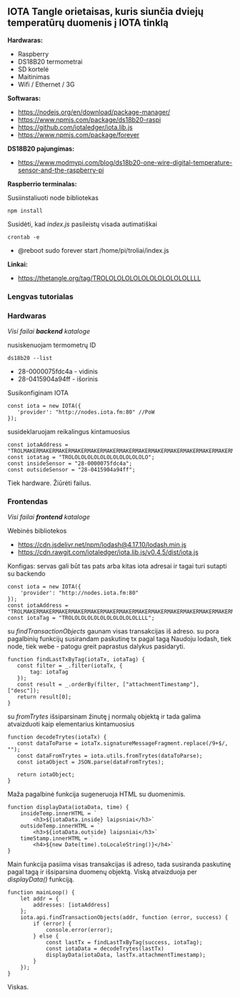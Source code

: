 ## IOTA Tangle orietaisas, kuris siunčia dviejų temperatūrų duomenis į IOTA tinklą

**Hardwaras:**
- Raspberry
- DS18B20 termometrai
- SD kortelė
- Maitinimas
- Wifi / Ethernet / 3G

**Softwaras:**
- https://nodejs.org/en/download/package-manager/
- https://www.npmjs.com/package/ds18b20-raspi
- https://github.com/iotaledger/iota.lib.js
- https://www.npmjs.com/package/forever


**DS18B20 pajungimas:**
- https://www.modmypi.com/blog/ds18b20-one-wire-digital-temperature-sensor-and-the-raspberry-pi


**Raspberrio terminalas:**

Susiinstaliuoti node bibliotekas

`npm install`

Susidėti, kad _index.js_ pasileistų visada autimatiškai

`crontab -e`
* @reboot sudo forever start /home/pi/troliai/index.js

**Linkai:**
- https://thetangle.org/tag/TROLOLOLOLOLOLOLOLOLOLOLLLL


### Lengvas tutorialas

### Hardwaras

*Visi failai **backend** kataloge*

nusiskenuojam termometrų ID

`ds18b20 --list`

- 28-0000075fdc4a - vidinis
- 28-0415904a94ff - išorinis

Susikonfiginam IOTA
```
const iota = new IOTA({
   'provider': "http://nodes.iota.fm:80" //PoW
});
```
susideklaruojam reikalingus kintamuosius
```
const iotaAddress = "TROLMAKERMAKERMAKERMAKERMAKERMAKERMAKERMAKERMAKERMAKERMAKERMAKERMAKERMAKERMAKERRR";
const iotatag = "TROLOLOLOLOLOLOLOLOLOLOLOLO";
const insideSensor = "28-0000075fdc4a";
const outsideSensor = "28-0415904a94ff";
```
Tiek hardware. Žiūrėti failus.


### Frontendas

*Visi failai **frontend** kataloge*

Webinės bibliotekos
- https://cdn.jsdelivr.net/npm/lodash@4.17.10/lodash.min.js
- https://cdn.rawgit.com/iotaledger/iota.lib.js/v0.4.5/dist/iota.js

Konfigas:
servas gali būt tas pats arba kitas
iota adresai ir tagai turi sutapti su backendo
```
const iota = new IOTA({
    'provider': "http://nodes.iota.fm:80"
});
const iotaAddress = "TROLMAKERMAKERMAKERMAKERMAKERMAKERMAKERMAKERMAKERMAKERMAKERMAKERMAKERMAKERMAKERRR";
const iotaTag = "TROLOLOLOLOLOLOLOLOLOLOLLLL";
```

su _findTransactionObjects_ gaunam visas transakcijas iš adreso.
su pora pagalbinių funkcijų susirandam paskutinę tx pagal tagą
Naudoju lodash, tiek node, tiek webe - patogu greit paprastus dalykus pasidaryti.
```
function findLastTxByTag(iotaTx, iotaTag) {
   const filter = _.filter(iotaTx, {
       tag: iotaTag
   });
   const result = _.orderBy(filter, ["attachmentTimestamp"], ["desc"]);
   return result[0];
}
```

su _fromTrytes_ išsiparsinam žinutę į normalų objektą ir tada galima atvaizduoti kaip elementarius kintamuosius
```
function decodeTrytes(iotaTx) {
   const dataToParse = iotaTx.signatureMessageFragment.replace(/9+$/, "");
   const dataFromTrytes = iota.utils.fromTrytes(dataToParse);
   const iotaObject = JSON.parse(dataFromTrytes);

   return iotaObject;
}
```

Maža pagalbinė funkcija sugeneruoja HTML su duomenimis.
```
function displayData(iotaData, time) {
    insideTemp.innerHTML = `
        <h3>${iotaData.inside} laipsniai</h3>`
    outsideTemp.innerHTML = `
        <h3>${iotaData.outside} laipsniai</h3>`
    timeStamp.innerHTML = `
        <h4>${new Date(time).toLocaleString()}</h4>`
}
```

Main funkcija pasiima visas transakcijas iš adreso, tada susiranda paskutinę pagal tagą ir išsiparsina duomenų objektą. Viską atvaizduoja per _displayData()_ funkciją.
```
function mainLoop() {
    let addr = {
        addresses: [iotaAddress]
    };
    iota.api.findTransactionObjects(addr, function (error, success) {
        if (error) {
            console.error(error);
        } else {
            const lastTx = findLastTxByTag(success, iotaTag);
            const iotaData = decodeTrytes(lastTx)
            displayData(iotaData, lastTx.attachmentTimestamp);
        }
    });
}
```



Viskas.
